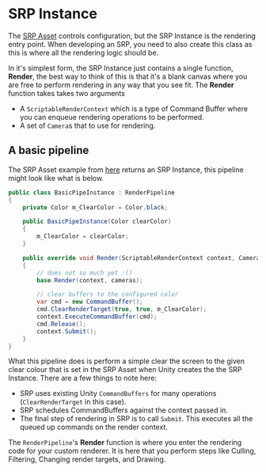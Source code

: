 # SRP Instance
The [SRP Asset](SRP-Asset.md) controls configuration, but the SRP Instance is the rendering entry point. When developing an SRP, you need to also create this class as this is where all the rendering logic should be.

In it's simplest form, the SRP Instance just contains a single function, **Render**, the best way to think of this is that it's a blank canvas where you are free to perform rendering in any way that you see fit. The **Render** function takes takes two arguments

* A `ScriptableRenderContext` which is a type of Command Buffer where you can enqueue rendering operations to be performed.
* A set of `Camera`s that to use for rendering.

## A basic pipeline
The SRP Asset example from [here](SRP-Asset.html) returns an SRP Instance, this pipeline might look like what is below. 

```C#
public class BasicPipeInstance : RenderPipeline
{
    private Color m_ClearColor = Color.black;

    public BasicPipeInstance(Color clearColor)
    {
        m_ClearColor = clearColor;
    }

    public override void Render(ScriptableRenderContext context, Camera[] cameras)
    {
        // does not so much yet :()
        base.Render(context, cameras);

        // clear buffers to the configured color
        var cmd = new CommandBuffer();
        cmd.ClearRenderTarget(true, true, m_ClearColor);
        context.ExecuteCommandBuffer(cmd);
        cmd.Release();
        context.Submit();
    }
}
```

What this pipeline does is perform a simple clear the screen to the given clear colour that is set in the SRP Asset when Unity creates the the SRP Instance. There are a few things to note here:

* SRP uses existing Unity `CommandBuffers` for many operations (`ClearRenderTarget` in this case).
* SRP schedules CommandBuffers against the context passed in.
* The final step of rendering in SRP is to call `Submit`. This executes all the queued up commands on the render context.

The `RenderPipeline`'s **Render** function is where you enter the rendering code for your custom renderer. It is here that you perform steps like Culling, Filtering, Changing render targets, and Drawing.